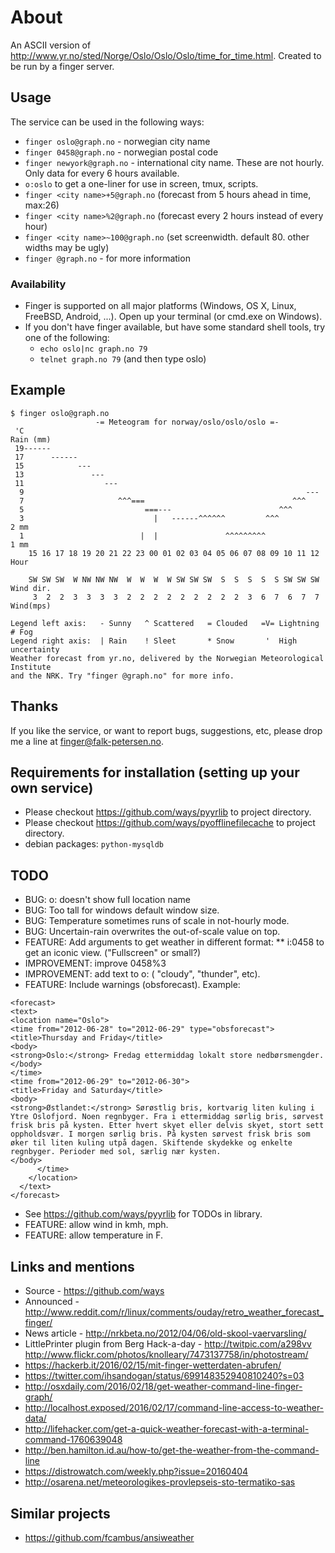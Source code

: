 # About

An ASCII version of http://www.yr.no/sted/Norge/Oslo/Oslo/Oslo/time_for_time.html. Created to be run by a finger server.

## Usage

The service can be used in the following ways:
* `finger oslo@graph.no` - norwegian city name
* `finger 0458@graph.no` - norwegian postal code
* `finger newyork@graph.no` - international city name. These are not hourly. Only data for every 6 hours available.
* `o:oslo` to get a one-liner for use in screen, tmux, scripts.
* `finger <city name>+5@graph.no` (forecast from 5 hours ahead in time, max:26)
* `finger <city name>%2@graph.no` (forecast every 2 hours instead of every hour)
* `finger <city name>~100@graph.no` (set screenwidth. default 80. other widths may be ugly)
* `finger @graph.no` - for more information

### Availability

* Finger is supported on all major platforms (Windows, OS X, Linux, FreeBSD, Android, ...). Open up your terminal (or cmd.exe on Windows).
* If you don't have finger available, but have some standard shell tools, try one of the following:
    * `echo oslo|nc graph.no 79`
    * `telnet graph.no 79` (and then type oslo)


## Example

```
$ finger oslo@graph.no
                   -= Meteogram for norway/oslo/oslo/oslo =-                    
 'C                                                                   Rain (mm)
 19------                                                             
 17      ------                                                       
 15            ---                                                    
 13               ---                                                 
 11                  ---                                              
  9                                                               ---
  7                     ^^^===                                 ^^^    
  5                           ===---                        ^^^       
  3                             |   ------^^^^^^         ^^^          2 mm
  1                          |  |               ^^^^^^^^^             1 mm
    15 16 17 18 19 20 21 22 23 00 01 02 03 04 05 06 07 08 09 10 11 12 Hour

    SW SW SW  W NW NW NW  W  W  W  W SW SW SW  S  S  S  S  S SW SW SW Wind dir.
     3  2  2  3  3  3  3  2  2  2  2  2  2  2  2  2  3  6  7  6  7  7 Wind(mps)

Legend left axis:   - Sunny   ^ Scattered   = Clouded   =V= Lightning   # Fog
Legend right axis:  | Rain    ! Sleet       * Snow       '  High uncertainty
Weather forecast from yr.no, delivered by the Norwegian Meteorological Institute
and the NRK. Try "finger @graph.no" for more info.
```

## Thanks

If you like the service, or want to report bugs, suggestions, etc, please drop
me a line at [finger@falk-petersen.no](mailto:finger@falk-petersen.no).


## Requirements for installation (setting up your own service)

* Please checkout https://github.com/ways/pyyrlib to project directory.
* Please checkout https://github.com/ways/pyofflinefilecache to project directory.
* debian packages: `python-mysqldb`


## TODO

* BUG: o: doesn't show full location name
* BUG: Too tall for windows default window size.
* BUG: Temperature sometimes runs of scale in not-hourly mode.
* BUG: Uncertain-rain overwrites the out-of-scale value on top.
* FEATURE: Add arguments to get weather in different format:
** i:0458 to get an iconic view. ("Fullscreen" or small?)
* IMPROVEMENT: improve 0458%3
* IMPROVEMENT: add text to o: ( "cloudy", "thunder", etc).
* FEATURE: Include warnings (obsforecast). Example:
```
<forecast>
<text>
<location name="Oslo">
<time from="2012-06-28" to="2012-06-29" type="obsforecast">
<title>Thursday and Friday</title>
<body>
<strong>Oslo:</strong> Fredag ettermiddag lokalt store nedbørsmengder.
</body>
</time>
<time from="2012-06-29" to="2012-06-30">
<title>Friday and Saturday</title>
<body>
<strong>Østlandet:</strong> Sørøstlig bris, kortvarig liten kuling i Ytre Oslofjord. Noen regnbyger. Fra i ettermiddag sørlig bris, sørvest frisk bris på kysten. Etter hvert skyet eller delvis skyet, stort sett oppholdsvær. I morgen sørlig bris. På kysten sørvest frisk bris som øker til liten kuling utpå dagen. Skiftende skydekke og enkelte regnbyger. Perioder med sol, særlig nær kysten.
</body>
      </time>
    </location>
  </text>
</forecast>
```

* See https://github.com/ways/pyyrlib for TODOs in library.
* FEATURE: allow wind in kmh, mph.
* FEATURE: allow temperature in F.

## Links and mentions

* Source - https://github.com/ways
* Announced - http://www.reddit.com/r/linux/comments/ouday/retro_weather_forecast_finger/
* News article - http://nrkbeta.no/2012/04/06/old-skool-vaervarsling/
* LittlePrinter plugin from Berg Hack-a-day - http://twitpic.com/a298vv http://www.flickr.com/photos/knolleary/7473137758/in/photostream/
* https://hackerb.it/2016/02/15/mit-finger-wetterdaten-abrufen/
* https://twitter.com/ihsandogan/status/699148352940810240?s=03
* http://osxdaily.com/2016/02/18/get-weather-command-line-finger-graph/
* http://localhost.exposed/2016/02/17/command-line-access-to-weather-data/
* http://lifehacker.com/get-a-quick-weather-forecast-with-a-terminal-command-1760639048
* http://ben.hamilton.id.au/how-to/get-the-weather-from-the-command-line
* https://distrowatch.com/weekly.php?issue=20160404
* http://osarena.net/meteorologikes-provlepseis-sto-termatiko-sas

## Similar projects

* https://github.com/fcambus/ansiweather
